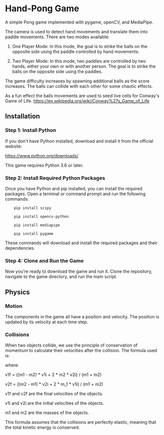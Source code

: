 # Hand-Pong Game

A simple Pong game implemented with pygame, openCV, and MediaPipe. 

The camera is used to detect hand movements and translate them into paddle movements. There are two modes available:

1. One Player Mode: In this mode, the goal is to strike the balls on the opposite side using the paddle controlled by hand movements.

2. Two Player Mode: In this mode, two paddles are controlled by two hands, either your own or with another person. The goal is to strike the balls on the opposite side using the paddles.
 
The game difficulty increases by spawning additional balls as the score increases. The balls can collide with each other for some chaotic effects.

As a fun effect the balls movements are used to seed live cells for Conway's Game of Life. https://en.wikipedia.org/wiki/Conway%27s_Game_of_Life


## Installation
### Step 1: Install Python
If you don't have Python installed, download and install it from the official website:

https://www.python.org/downloads/

This game requires Python 3.6 or later.

### Step 2: Install Required Python Packages
Once you have Python and pip installed, you can install the required packages. Open a terminal or command prompt and run the following commands:


```
    pip install scipy

    pip install opencv-python

    pip install mediapipe

    pip install pygame

```

These commands will download and install the required packages and their dependencies.

### Step 4: Clone and Run the Game
Now you're ready to download the game and run it. Clone the repository, navigate to the game directory, and run the main script.

## Physics

 ### Motion
The components in the game all have a position and velocity. The position is updated by its velocity at each time step.

 ### Collisions
When two objects collide, we use the principle of conservation of momentum to calculate their velocities after the collision. The formula used is:

where:

v1f = ((m1 - m2) * v1i + 2 * m2 * v2i) / (m1 + m2)

v2f = ((m2 - m1) * v2i + 2 * m_1 * v1i) / (m1 + m2)

v1f and v2f are the final velocities of the objects.

v1i and v2i are the initial velocities of the objects.

m1 and m2 are the masses of the objects.

This formula assumes that the collisions are perfectly elastic, meaning that the total kinetic energy is conserved.



